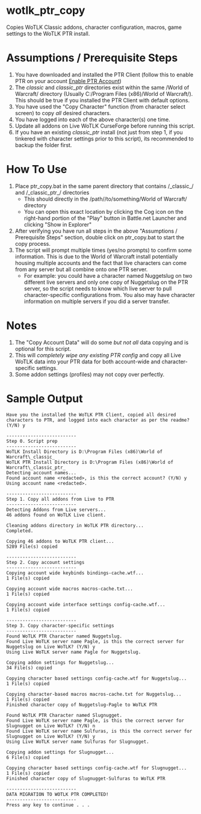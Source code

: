 # wotlk_ptr_copy
Copies WoTLK Classic addons, character configuration, macros, game settings to the WoTLK PTR install.

# Assumptions / Prerequisite Steps
1. You have downloaded and installed the PTR Client (follow this to enable PTR on your account [Enable PTR Account](https://us.battle.net/support/en/article/000211136?_gl=1*l4v1j7*_ga*NDE1NDM1NDI5LjE2NzY0MzUxNjU.*_ga_VYKNV7C0S3*MTY5NDQ3NDMwMi4zLjAuMTY5NDQ3NDMwMi42MC4wLjA))
2. The _classic_ and _classic_ptr_ directories exist within the same /World of Warcraft/ directory (Usually C:/Program Files (x86)/World of Warcraft/). This should be true if you installed the PTR Client with default options.
3. You have used the "Copy Character" function (from character select screen) to copy *all* desired characters.
4. You have logged into each of the above character(s) one time.
5. Update all addons on Live WoTLK CurseForge before running this script.
6. If you have an existing _classic_ptr_ install (not just from step 1, if you tinkered with character settings prior to this script), its recommended to backup the folder first.

# How To Use
1. Place ptr_copy.bat in the same parent directory that contains /\_classic\_/ and /\_classic_ptr\_/ directories
	- This should directly in the /path//to/something/World of Warcraft/ directory
	- You can open this exact location by clicking the Cog icon on the right-hand portion of the "Play" button in Battle.net Launcher and clicking "Show in Explorer"
2. After verifying you have run all steps in the above "Assumptions / Prerequisite Steps" section, double click on ptr_copy.bat to start the copy process. 
3. The script will prompt multiple times (yes/no prompts) to confirm some information. This is due to the World of Warcraft install potentially housing multiple accounts and the fact that live characters can come from any server but all combine onto one PTR server. 
	- For example: you could have a character named Nuggetslug on two different live servers and only one copy of Nuggetslug on the PTR server, so the script needs to know which live server to pull character-specific configurations from. You also may have character information on multiple servers if you did a server transfer.

# Notes
1. The "Copy Account Data" will do some *but not all* data copying and is optional for this script.
2. This will *completely wipe any existing PTR config* and copy all Live WoTLK data into your PTR data for both account-wide and character-specific settings.
3. Some addon settings (profiles) may not copy over perfectly.

# Sample Output
	Have you the installed the WoTLK PTR Client, copied all desired characters to PTR, and logged into each character as per the readme? (Y/N) y

	--------------------------
	Step 0. Script prep
	--------------------------
	WoTLK Install Directory is D:\Program Files (x86)\World of Warcraft\_classic_
	WoTLK PTR Install Directory is D:\Program Files (x86)\World of Warcraft\_classic_ptr_
	Detecting account names...
	Found account name <redacted>, is this the correct account? (Y/N) y
	Using account name <redacted>.

	--------------------------
	Step 1. Copy all addons from Live to PTR
	--------------------------
	Detecting Addons from Live servers...
	46 addons found on WoTLK Live client.

	Cleaning addons directory in WoTLK PTR directory...
	Completed.

	Copying 46 addons to WoTLK PTR client...
	5289 File(s) copied

	--------------------------
	Step 2. Copy account settings
	--------------------------
	Copying account wide keybinds bindings-cache.wtf...
	1 File(s) copied

	Copying account wide macros macros-cache.txt...
	1 File(s) copied

	Copying account wide interface settings config-cache.wtf...
	1 File(s) copied

	--------------------------
	Step 3. Copy character-specific settings
	--------------------------
	Found WoTLK PTR Character named Nuggetslug.
	Found Live WoTLK server name Pagle, is this the correct server for Nuggetslug on Live WoTLK? (Y/N) y
	Using Live WoTLK server name Pagle for Nuggetslug.

	Copying addon settings for Nuggetslug...
	34 File(s) copied

	Copying character based settings config-cache.wtf for Nuggetslug...
	1 File(s) copied

	Copying character-based macros macros-cache.txt for Nuggetslug...
	1 File(s) copied
	Finished character copy of Nuggetslug-Pagle to WoTLK PTR

	Found WoTLK PTR Character named Slugnugget.
	Found Live WoTLK server name Pagle, is this the correct server for Slugnugget on Live WoTLK? (Y/N) n
	Found Live WoTLK server name Sulfuras, is this the correct server for Slugnugget on Live WoTLK? (Y/N) y
	Using Live WoTLK server name Sulfuras for Slugnugget.

	Copying addon settings for Slugnugget...
	6 File(s) copied

	Copying character based settings config-cache.wtf for Slugnugget...
	1 File(s) copied
	Finished character copy of Slugnugget-Sulfuras to WoTLK PTR

	--------------------------
	DATA MIGRATION TO WOTLK PTR COMPLETED!
	--------------------------
	Press any key to continue . . .